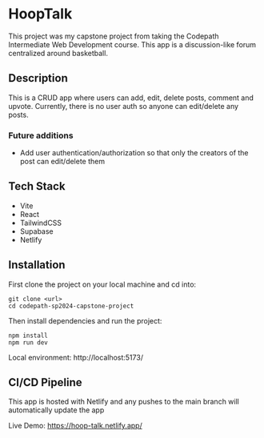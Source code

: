 # HoopTalk

This project was my capstone project from taking the Codepath Intermediate Web Development course.
This app is a discussion-like forum centralized around basketball.

## Description

This is a CRUD app where users can add, edit, delete posts, comment and upvote. Currently, there is no user auth so anyone can edit/delete any posts.

### Future additions

- Add user authentication/authorization so that only the creators of the post can edit/delete them

## Tech Stack

- Vite
- React
- TailwindCSS
- Supabase
- Netlify

## Installation

First clone the project on your local machine and cd into:

```
git clone <url>
cd codepath-sp2024-capstone-project
```

Then install dependencies and run the project:

```
npm install
npm run dev
```

Local environment: http://localhost:5173/

## CI/CD Pipeline

This app is hosted with Netlify and any pushes to the main branch will automatically update the app

Live Demo: https://hoop-talk.netlify.app/
